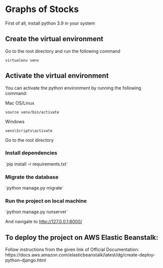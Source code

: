 <h1>Graphs of Stocks</h1>

First of all, install python 3.9 in your system

<h2>Create the virtual environment</h2>
Go to the root directory and run the following command

`virtualenv venv`

<h2>Activate the virtual environment</h2>
You can activate the python environment by running the following command:

Mac OS/Linux

`source venv/bin/activate`

Windows

`venv\Scripts\activate`


Go to the root directory

<h3>Install dependencies</h3>
`pip install -r requirements.txt`

<h3>Migrate the database</h3>
`python manage.py migrate`

<h3>Run the project on local machine</h3>
`python manage.py runserver`

And navigate to http://127.0.0.1:8000/

<h2>To deploy the project on AWS Elastic Beanstalk:</h2>
Follow instructions from the given link of Official Documentation:
https://docs.aws.amazon.com/elasticbeanstalk/latest/dg/create-deploy-python-django.html
